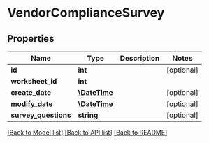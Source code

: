 # VendorComplianceSurvey

## Properties
Name | Type | Description | Notes
------------ | ------------- | ------------- | -------------
**id** | **int** |  | [optional] 
**worksheet_id** | **int** |  | 
**create_date** | [**\DateTime**](\DateTime.md) |  | [optional] 
**modify_date** | [**\DateTime**](\DateTime.md) |  | [optional] 
**survey_questions** | **string** |  | [optional] 

[[Back to Model list]](../README.md#documentation-for-models) [[Back to API list]](../README.md#documentation-for-api-endpoints) [[Back to README]](../README.md)


